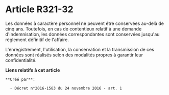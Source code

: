 # Article R321-32

Les données à caractère personnel ne peuvent être conservées au-delà de cinq ans. Toutefois, en cas de contentieux relatif à
une demande d'indemnisation, les données correspondantes sont conservées jusqu'au règlement définitif de l'affaire.

L'enregistrement, l'utilisation, la conservation et la transmission de ces données sont réalisés selon des modalités propres
à garantir leur confidentialité.

**Liens relatifs à cet article**

	**Créé par**:

	  - Décret n°2016-1583 du 24 novembre 2016 - art. 1
